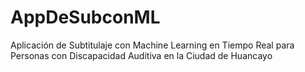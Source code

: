# AppDeSubconML
Aplicación de Subtitulaje con Machine Learning en Tiempo Real para Personas con Discapacidad Auditiva en la Ciudad de Huancayo

